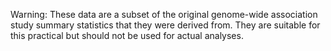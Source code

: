 Warning: These data are a subset of the original genome-wide association study summary statistics that they were derived from. They are suitable for this practical but should not be used for actual analyses.
